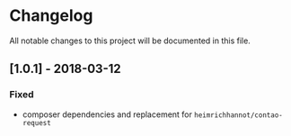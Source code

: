 # Changelog
All notable changes to this project will be documented in this file.

## [1.0.1] - 2018-03-12

### Fixed
- composer dependencies and replacement for `heimrichhannot/contao-request`
